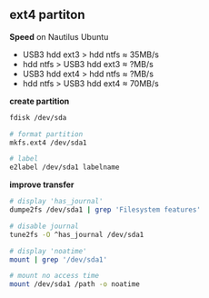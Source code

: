 ext4 partiton
---

**Speed**
on Nautilus Ubuntu  
- USB3 hdd ext3 > hdd ntfs ≈ 35MB/s
- hdd ntfs > USB3 hdd ext3 ≈ ?MB/s
- USB3 hdd ext4 > hdd ntfs ≈ ?MB/s
- hdd ntfs > USB3 hdd ext4 ≈ 70MB/s

**create partition**
```bash
fdisk /dev/sda

# format partition
mkfs.ext4 /dev/sda1

# label
e2label /dev/sda1 labelname
```

**improve transfer**
```bash
# display 'has_journal'
dumpe2fs /dev/sda1 | grep 'Filesystem features'

# disable journal
tune2fs -O ^has_journal /dev/sda1

# display 'noatime'
mount | grep '/dev/sda1'

# mount no access time
mount /dev/sda1 /path -o noatime
```
